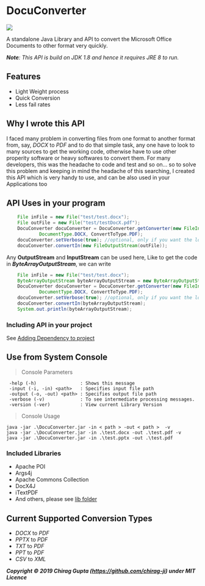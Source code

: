 # DocuConverter
[![](https://jitpack.io/v/chirag-ji/DocuConverter.svg)](https://jitpack.io/#chirag-ji/DocuConverter)


A standalone Java Library and API to convert the Microsoft Office Documents to other format very quickly.

***Note**:   This API is build on JDK 1.8 and hence it requires JRE 8 to run.*

## Features
- Light Weight process
- Quick Conversion
- Less fail rates


## Why I wrote this API
I faced many problem in converting files from one format to another format from, say, *DOCX* to *PDF* and to do that simple task, any one have to look to many sources to get the working code, otherwise have to use other properity software or heavy softwares to convert them. For many developers, this was the headache to code and test and so on... so to solve this problem and keeping in mind the headache of this searching, I created this API which is very handy  to use, and can be also used in your Applications too


## API Uses in your program

```java
    File inFile = new File("test/test.docx");
    File outFile = new File("test/testDocX.pdf");
    DocuConverter docuConverter = DocuConverter.getConverter(new FileInputStream(inFile),
            DocumentType.DOCX, ConvertToType.PDF);
    docuConverter.setVerbose(true); //optional, only if you want the log output
    docuConverter.convertIn(new FileOutputStream(outFile));
```

Any **OutputStream** and **InputStream** can be used here,
Like to get the code in ***ByteArrayOutputStream***, we can write

```java
    File inFile = new File("test/test.docx");
    ByteArrayOutputStream byteArrayOutputStream = new ByteArrayOutputStream();
    DocuConverter docuConverter = DocuConverter.getConverter(new FileInputStream(inFile),
            DocumentType.DOCX, ConvertToType.PDF);
    docuConverter.setVerbose(true); //optional, only if you want the log output
    docuConverter.convertIn(byteArrayOutputStream);
    System.out.println(byteArrayOutputStream);
```

 ### Including API in your project
 See [Adding Dependency to project](https://jitpack.io/#chirag-ji/DocuConverter)

## Use from System Console
> Console Parameters

     -help (-h)                : Shows this message
     -input (-i, -in) <path>   : Specifies input file path
     -output (-o, -out) <path> : Specifies output file path
     -verbose (-v)             : To see intermediate processing messages.
     -version (-ver)           : View current Library Version

> Console Usage

    java -jar .\DocuConverter.jar -in < path > -out < path >  -v
    java -jar .\DocuConverter.jar -in .\test.docx -out .\test.pdf -v
    java -jar .\DocuConverter.jar -in .\test.pptx -out .\test.pdf


### Included Libraries
-  Apache POI
- Args4j
- Apache Commons Collection
- DocX4J
- iTextPDF
- And others, please see [lib folder](https://github.com/chirag-ji/DocuConverter/tree/master/lib)

## Current Supported Conversion Types
- *DOCX* to *PDF*
- *PPTX* to *PDF*
- *TXT* to *PDF*
- *PPT* to *PDF*
- *CSV* to *XML*

***Copyright © 2019 Chirag Gupta (https://github.com/chirag-ji) under MIT Licence***
